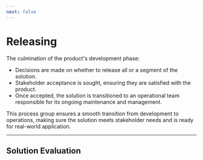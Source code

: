 ```yaml
---
next: false
---
```


# Releasing

The culmination of the product's development phase:

- Decisions are made on whether to release all or a segment of the solution.
- Stakeholder acceptance is sought, ensuring they are satisfied with the product.
- Once accepted, the solution is transitioned to an operational team responsible for its ongoing maintenance and management.

This process group ensures a smooth transition from development to operations, making sure the solution meets stakeholder needs and is ready for real-world application.

---

## Solution Evaluation

<!--@include: ../processes/obtain-solution-acceptance-for-release.md{6,}-->
